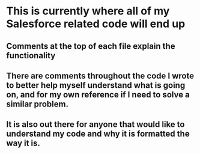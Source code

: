 # This is currently where all of my Salesforce related code will end up

## Comments at the top of each file explain the functionality 

## There are comments throughout the code I wrote to better help myself understand what is going on, and for my own reference if I need to solve a similar problem.
## It is also out there for anyone that would like to understand my code and why it is formatted the way it is.
